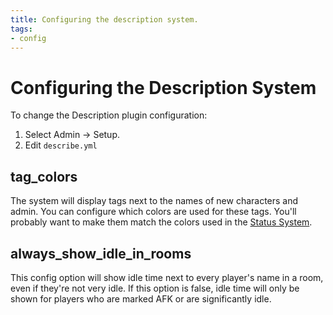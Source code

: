 ```yaml
---
title: Configuring the description system.
tags:
- config
---
```

# Configuring the Description System

To change the Description plugin configuration:

1. Select Admin -> Setup.
2. Edit `describe.yml`

## tag_colors

The system will display tags next to the names of new characters and admin.  You can configure which colors are used for these tags.  You'll probably want to make them match the colors used in the [Status System](/tutorials/config/status).

## always_show_idle_in_rooms

This config option will show idle time next to every player's name in a room, even if they're not very idle.  If this option is false, idle time will only be shown for players who are marked AFK or are significantly idle.